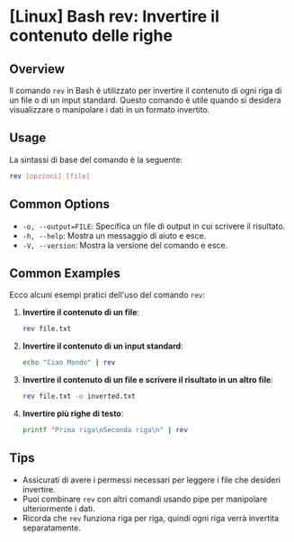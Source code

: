 # [Linux] Bash rev: Invertire il contenuto delle righe

## Overview
Il comando `rev` in Bash è utilizzato per invertire il contenuto di ogni riga di un file o di un input standard. Questo comando è utile quando si desidera visualizzare o manipolare i dati in un formato invertito.

## Usage
La sintassi di base del comando è la seguente:

```bash
rev [opzioni] [file]
```

## Common Options
- `-o, --output=FILE`: Specifica un file di output in cui scrivere il risultato.
- `-h, --help`: Mostra un messaggio di aiuto e esce.
- `-V, --version`: Mostra la versione del comando e esce.

## Common Examples
Ecco alcuni esempi pratici dell'uso del comando `rev`:

1. **Invertire il contenuto di un file**:
   ```bash
   rev file.txt
   ```

2. **Invertire il contenuto di un input standard**:
   ```bash
   echo "Ciao Mondo" | rev
   ```

3. **Invertire il contenuto di un file e scrivere il risultato in un altro file**:
   ```bash
   rev file.txt -o inverted.txt
   ```

4. **Invertire più righe di testo**:
   ```bash
   printf "Prima riga\nSeconda riga\n" | rev
   ```

## Tips
- Assicurati di avere i permessi necessari per leggere i file che desideri invertire.
- Puoi combinare `rev` con altri comandi usando pipe per manipolare ulteriormente i dati.
- Ricorda che `rev` funziona riga per riga, quindi ogni riga verrà invertita separatamente.